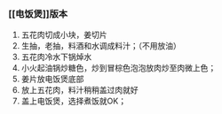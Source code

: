 ### [[电饭煲]]版本
1. 五花肉切成小块，姜切片
2. 生抽，老抽，料酒和水调成料汁；（不用放油）
3. 五花肉冷水下锅焯水
4. 小火起油锅炒糖色，炒到冒棕色泡泡放肉炒至肉微上色；
5. 姜片放电饭煲底部
6. 放上五花肉，料汁稍稍盖过肉就好
7. 盖上电饭煲，选择煮饭就OK；